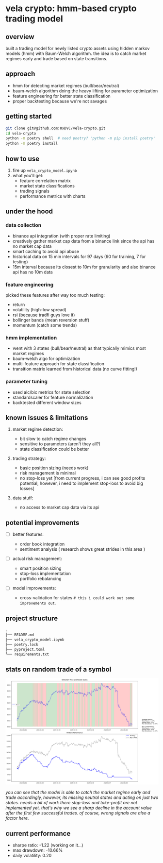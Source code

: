 # vela crypto: hmm-based crypto trading model 

## overview
built a trading model for newly listed crypto assets using hidden markov models (hmm) with Baum-Welch algorithm. the idea is to catch market regimes early and trade based on state transitions.

## approach
- hmm for detecting market regimes (bull/bear/neutral)
- baum-welch algorithm doing the heavy lifting for parameter optimization
- feature engineering for better state classification
- proper backtesting because we're not savages

## getting started
```bash
git clone git@github.com:0xDVC/vela-crypto.git
cd vela-crypto
python -m poetry shell  # need poetry? 'python -m pip install poetry'
python -m poetry install
```

## how to use
1. fire up `vela_crypto_model.ipynb`
2. what you'll get:
   - feature correlation matrix
   - market state classifications
   - trading signals
   - performance metrics with charts

## under the hood

### data collection
- binance api integration (with proper rate limiting)
- creatively gather market cap data from a binance link since the api has no market cap data
- smart caching to avoid api abuse
- historical data on 15 min intervals for 97 days (90 for training, 7 for testing)
- 15m interval because its closest to 10m for granularity and also binance api has no 10m data

### feature engineering
picked these features after way too much testing:
- return
- volatility (high-low spread)
- rsi (because tradfi guys love it)
- bollinger bands (mean reversion stuff)
- momentum (catch some trends)

### hmm implementation
- went with 3 states (bull/bear/neutral) as that typically mimics most market regimes
- baum-welch algo for optimization
- multi-feature approach for state classification
- transition matrix learned from historical data (no curve fitting!)

### parameter tuning
- used aic/bic metrics for state selection
- standardscaler for feature normalization
- backtested different window sizes

## known issues & limitations
1. market regime detection:
   - bit slow to catch regime changes
   - sensitive to parameters (aren't they all?)
   - state classification could be better

2. trading strategy:
   - basic position sizing (needs work)
   - risk management is minimal
   - no stop-loss yet [from current progress, i can see good profits potential, however, i need to implement stop-loss to avoid big losses]

3. data stuff:
   - no access to market cap data via its api

## potential improvements
- [ ] better features:
  - order book integration
  - sentiment analysis ( research shows great strides in this area )

- [ ] actual risk management:
  - smart position sizing
  - stop-loss implementation
  - portfolio rebalancing

- [ ] model improvements:      
  - cross-validation for states   ```# this i could work out some improvements out.```

## project structure
```
.
├── README.md
├── vela_crypto_model.ipynb
├── poetry.lock
├── pyproject.toml
└── requirements.txt
```

## stats on random trade of a symbol
![Random trade](./image.png)

_you can see that the model is able to catch the market regime early and trade accordingly, however, its missing neutral states and acting on just two states. needs a bit of work there_
_stop-loss and take-profit are not implemented yet. that's why we see a sharp decline in the account value after the first few successful trades. of course, wrong signals are also a factor here._

## current performance
- sharpe ratio: -1.22 (working on it...)
- max drawdown: -10.66%
- daily volatility: 0.20
